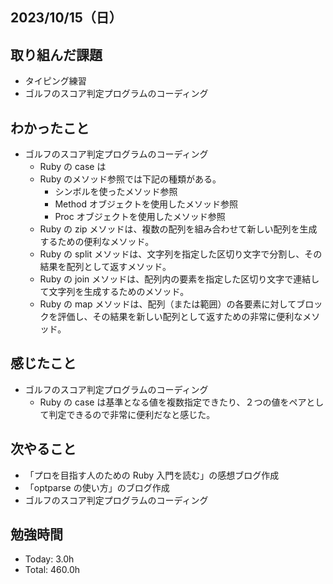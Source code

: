 ## 2023/10/15（日）

## 取り組んだ課題

- タイピング練習
- ゴルフのスコア判定プログラムのコーディング

## わかったこと

- ゴルフのスコア判定プログラムのコーディング
  - Ruby の case は
  - Ruby のメソッド参照では下記の種類がある。
    - シンボルを使ったメソッド参照
    - Method オブジェクトを使用したメソッド参照
    - Proc オブジェクトを使用したメソッド参照
  - Ruby の zip メソッドは、複数の配列を組み合わせて新しい配列を生成するための便利なメソッド。
  - Ruby の split メソッドは、文字列を指定した区切り文字で分割し、その結果を配列として返すメソッド。
  - Ruby の join メソッドは、配列内の要素を指定した区切り文字で連結して文字列を生成するためのメソッド。
  - Ruby の map メソッドは、配列（または範囲）の各要素に対してブロックを評価し、その結果を新しい配列として返すための非常に便利なメソッド。

## 感じたこと

- ゴルフのスコア判定プログラムのコーディング
  - Ruby の case は基準となる値を複数指定できたり、２つの値をペアとして判定できるので非常に便利だなと感じた。

## 次やること

- 「プロを目指す人のための Ruby 入門を読む」の感想ブログ作成
- 「optparse の使い方」のブログ作成
- ゴルフのスコア判定プログラムのコーディング

## 勉強時間

- Today: 3.0h
- Total: 460.0h
